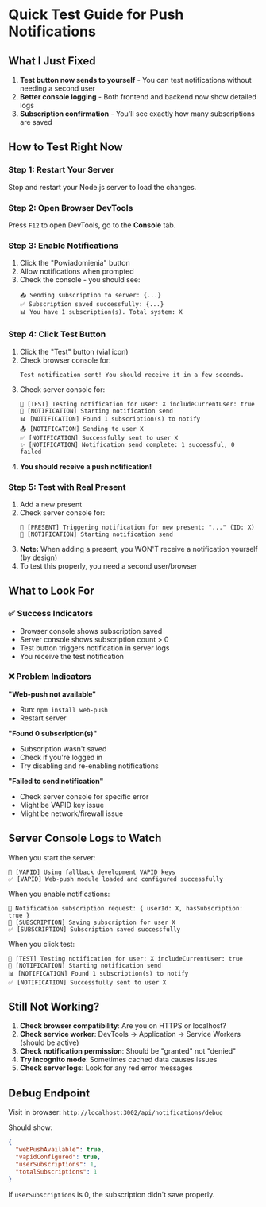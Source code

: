 # Quick Test Guide for Push Notifications

## What I Just Fixed

1. **Test button now sends to yourself** - You can test notifications without needing a second user
2. **Better console logging** - Both frontend and backend now show detailed logs
3. **Subscription confirmation** - You'll see exactly how many subscriptions are saved

## How to Test Right Now

### Step 1: Restart Your Server

Stop and restart your Node.js server to load the changes.

### Step 2: Open Browser DevTools

Press `F12` to open DevTools, go to the **Console** tab.

### Step 3: Enable Notifications

1. Click the "Powiadomienia" button
2. Allow notifications when prompted
3. Check the console - you should see:
   ```
   📤 Sending subscription to server: {...}
   ✅ Subscription saved successfully: {...}
   📊 You have 1 subscription(s). Total system: X
   ```

### Step 4: Click Test Button

1. Click the "Test" button (vial icon)
2. Check browser console for:
   ```
   Test notification sent! You should receive it in a few seconds.
   ```
3. Check server console for:
   ```
   🧪 [TEST] Testing notification for user: X includeCurrentUser: true
   🔔 [NOTIFICATION] Starting notification send
   📊 [NOTIFICATION] Found 1 subscription(s) to notify
   📤 [NOTIFICATION] Sending to user X
   ✅ [NOTIFICATION] Successfully sent to user X
   ✨ [NOTIFICATION] Notification send complete: 1 successful, 0 failed
   ```
4. **You should receive a push notification!**

### Step 5: Test with Real Present

1. Add a new present
2. Check server console for:
   ```
   📢 [PRESENT] Triggering notification for new present: "..." (ID: X)
   🔔 [NOTIFICATION] Starting notification send
   ```
3. **Note:** When adding a present, you WON'T receive a notification yourself (by design)
4. To test this properly, you need a second user/browser

## What to Look For

### ✅ Success Indicators

- Browser console shows subscription saved
- Server console shows subscription count > 0
- Test button triggers notification in server logs
- You receive the test notification

### ❌ Problem Indicators

**"Web-push not available"**
- Run: `npm install web-push`
- Restart server

**"Found 0 subscription(s)"**
- Subscription wasn't saved
- Check if you're logged in
- Try disabling and re-enabling notifications

**"Failed to send notification"**
- Check server console for specific error
- Might be VAPID key issue
- Might be network/firewall issue

## Server Console Logs to Watch

When you start the server:
```
🔑 [VAPID] Using fallback development VAPID keys
✅ [VAPID] Web-push module loaded and configured successfully
```

When you enable notifications:
```
📝 Notification subscription request: { userId: X, hasSubscription: true }
💾 [SUBSCRIPTION] Saving subscription for user X
✅ [SUBSCRIPTION] Subscription saved successfully
```

When you click test:
```
🧪 [TEST] Testing notification for user: X includeCurrentUser: true
🔔 [NOTIFICATION] Starting notification send
📊 [NOTIFICATION] Found 1 subscription(s) to notify
✅ [NOTIFICATION] Successfully sent to user X
```

## Still Not Working?

1. **Check browser compatibility**: Are you on HTTPS or localhost?
2. **Check service worker**: DevTools → Application → Service Workers (should be active)
3. **Check notification permission**: Should be "granted" not "denied"
4. **Try incognito mode**: Sometimes cached data causes issues
5. **Check server logs**: Look for any red error messages

## Debug Endpoint

Visit in browser: `http://localhost:3002/api/notifications/debug`

Should show:
```json
{
  "webPushAvailable": true,
  "vapidConfigured": true,
  "userSubscriptions": 1,
  "totalSubscriptions": 1
}
```

If `userSubscriptions` is 0, the subscription didn't save properly.
